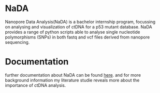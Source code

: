 # NaDA
Nanopore Data Analysis(NaDA) is a bachelor internship program, focussing on analysing and visualization of ctDNA for a p53 mutant database. NaDA provides a range of python scripts able to analyse single nucleotide polymorphisms (SNPs) in both fastq and vcf files derived from nanopore sequencing.

# Documentation
further documentation about NaDA can be found [here](https://github.com/DouweSpaanderman/NaDA/tree/master/Documentation/build/html/index.html). and for more background information my literature studie reveals more about the importance of ctDNA analysis.
